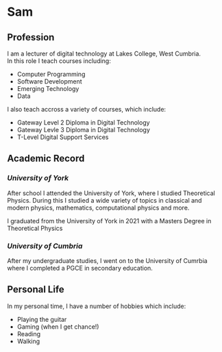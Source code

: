 <h1>Sam</h1>
<div>
  <h2>Profession</h2>
  <p>I am a lecturer of digital technology at Lakes College, West Cumbria. <br>In this role I teach courses including:</p>
  <ul>
    <li>Computer Programming</li>
    <li>Software Development</li>
    <li>Emerging Technology</li>
    <li>Data</li>
  </ul>
  <p>I also teach accross a variety of courses, which include:</p>
  <ul>
    <li>Gateway Level 2 Diploma in Digital Technology</li>
    <li>Gateway Levle 3 Diploma in Digital Technology</li>
    <li>T-Level Digital Support Services</li>
  </ul>
</div>

<div>
  <h2>Academic Record</h2>
  <h3><em>University of York</em></h3>
  <p>After school I attended the University of York, where I studied Theoretical Physics. During this I studied a wide variety of topics in classical and modern physics, mathematics, computational physics and more.</p>
  <p>I graduated from the University of York in 2021 with a Masters Degree in Theoretical Physics</p>
  <h3><em>University of Cumbria</em></h3>
  <p>After my undergraduate studies, I went on to the University of Cumrbia where I completed a PGCE in secondary education.</p>
</div>

<div>
  <h2>Personal Life</h2>
  <p>In my personal time, I have a number of hobbies which include:</p>  
  <ul>
    <li>Playing the guitar</li>
    <li>Gaming (when I get chance!)</li>
    <li>Reading</li>
    <li>Walking</li>
  </ul>
</div>
